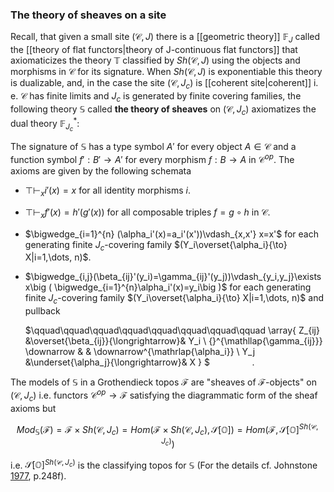 
### The theory of sheaves on a site

Recall, that given a small site $(\mathcal{C},J)$ there is a [[geometric theory]] $\mathbb{F}_J$ called the [[theory of flat functors|theory of J-continuous flat functors]] that axiomaticizes the theory $\mathbb{T}$ classified by $Sh(\mathcal{C},J)$ using the objects and morphisms in $\mathcal{C}$ for its signature. When $Sh(\mathcal{C},J)$ is exponentiable this theory is dualizable, and, in the case the site $(\mathcal{C},J_c)$ is [[coherent site|coherent]] i. e. $\mathcal{C}$ has finite limits and $J_c$ is generated by finite covering families, the following theory $\mathbb{S}$ called **the theory of sheaves** on $(\mathcal{C},J_{c})$ axiomatizes the dual theory $\mathbb{F}_{J_{c}}^\ast$:

The signature of $\mathbb{S}$ has a type symbol $A'$ for every object $A\in\mathcal{C}$ and a function symbol $f':B'\to A'$ for every morphism $f:B\to A$ in $\mathcal{C}^{op}$. The axioms are given by the following schemata

* $\top\vdash_x i'(x)=x$ for all identity morphisms $i$.

* $\top\vdash_x f'(x)=h'(g'(x))$ for all composable triples $f=g\circ h$ in $\mathcal{C}$.

* $\bigwedge_{i=1}^{n} (\alpha_i'(x)=a_i'(x'))\vdash_{x,x'} x=x'$ for each generating finite $J_{c}$-covering family $(Y_i\overset{\alpha_i}{\to} X|i=1,\dots, n)$.

* $\bigwedge_{i,j}(\beta_{ij}'(y_i)=\gamma_{ij}'(y_j))\vdash_{y_i,y_j}\exists x\big ( \bigwedge_{i=1}^{n}\alpha_i'(x)=y_i\big )$ for each generating finite $J_{c}$-covering family $(Y_i\overset{\alpha_i}{\to} X|i=1,\dots, n)$ and pullback

  $\qquad\qquad\qquad\qquad\qquad\qquad\qquad\qquad
  \array{
    Z_{ij} &\overset{\beta_{ij}}{\longrightarrow}& Y_i
    \\
    {}^{\mathllap{\gamma_{ij}}}
    \downarrow 
    & & 
    \downarrow^{\mathrlap{\alpha_i}}
    \\
    Y_j 
      &\underset{\alpha_j}{\longrightarrow}& 
    X
  }
$ $\qquad \qquad.$

The models of $\mathbb{S}$ in a Grothendieck topos $\mathcal{F}$ are "sheaves of $\mathcal{F}$-objects" on $(\mathcal{C},J_{c})$ i.e. functors $\mathcal{C}^{op}\to\mathcal{F}$ satisfying the diagrammatic form of the sheaf axioms but

$$Mod_\mathbb{S}(\mathcal{F})=\mathcal{F}\times Sh(\mathcal{C},J_{c})=Hom(\mathcal{F}\times Sh(\mathcal{C},J_{c}), \mathcal{S}[\mathbb{O}])=Hom(\mathcal{F},\mathcal{S}[\mathbb{O}]^{Sh(\mathcal{C},J_{c})})$$

i.e. $\mathcal{S}[\mathbb{O}]^{Sh(\mathcal{C},J_{c})}$ is the classifying topos for $\mathbb{S}$ (For the details cf. Johnstone [1977](#J77), p.248f).